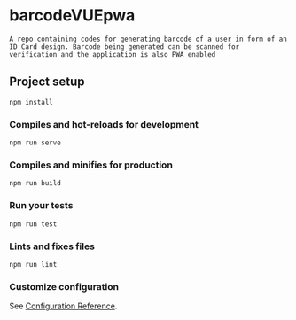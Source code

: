 
# barcodeVUEpwa
```
A repo containing codes for generating barcode of a user in form of an ID Card design. Barcode being generated can be scanned for verification and the application is also PWA enabled
```
## Project setup
```
npm install
```

### Compiles and hot-reloads for development
```
npm run serve
```

### Compiles and minifies for production
```
npm run build
```

### Run your tests
```
npm run test
```

### Lints and fixes files
```
npm run lint
```

### Customize configuration
See [Configuration Reference](https://cli.vuejs.org/config/).
